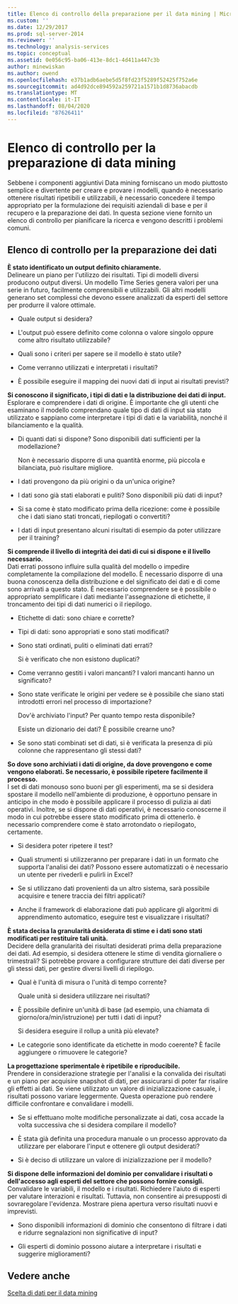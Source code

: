 ```yaml
---
title: Elenco di controllo della preparazione per il data mining | Microsoft Docs
ms.custom: ''
ms.date: 12/29/2017
ms.prod: sql-server-2014
ms.reviewer: ''
ms.technology: analysis-services
ms.topic: conceptual
ms.assetid: 0e056c95-ba06-413e-8dc1-4d411a447c3b
author: minewiskan
ms.author: owend
ms.openlocfilehash: e37b1adb6aebe5d5f8fd23f5289f52425f752a6e
ms.sourcegitcommit: ad4d92dce894592a259721a1571b1d8736abacdb
ms.translationtype: MT
ms.contentlocale: it-IT
ms.lasthandoff: 08/04/2020
ms.locfileid: "87626411"
---
```

# <a name="checklist-of-preparation-for-data-mining"></a>Elenco di controllo per la preparazione di data mining
  Sebbene i componenti aggiuntivi Data mining forniscano un modo piuttosto semplice e divertente per creare e provare i modelli, quando è necessario ottenere risultati ripetibili e utilizzabili, è necessario concedere il tempo appropriato per la formulazione dei requisiti aziendali di base e per il recupero e la preparazione dei dati. In questa sezione viene fornito un elenco di controllo per pianificare la ricerca e vengono descritti i problemi comuni.  
  
## <a name="checklist-of-data-preparation"></a>Elenco di controllo per la preparazione dei dati  
 **È stato identificato un output definito chiaramente.**  
 Delineare un piano per l'utilizzo dei risultati. Tipi di modelli diversi producono output diversi. Un modello Time Series genera valori per una serie in futuro, facilmente comprensibili e utilizzabili. Gli altri modelli generano set complessi che devono essere analizzati da esperti del settore per produrre il valore ottimale.  
  
-   Quale output si desidera?  
  
-   L'output può essere definito come colonna o valore singolo oppure come altro risultato utilizzabile?  
  
-   Quali sono i criteri per sapere se il modello è stato utile?  
  
-   Come verranno utilizzati e interpretati i risultati?  
  
-   È possibile eseguire il mapping dei nuovi dati di input ai risultati previsti?  
  
 **Si conoscono il significato, i tipi di dati e la distribuzione dei dati di input.**  
 Esplorare e comprendere i dati di origine. È importante che gli utenti che esaminano il modello comprendano quale tipo di dati di input sia stato utilizzato e sappiano come interpretare i tipi di dati e la variabilità, nonché il bilanciamento e la qualità.  
  
-   Di quanti dati si dispone? Sono disponibili dati sufficienti per la modellazione?  
  
     Non è necessario disporre di una quantità enorme, più piccola e bilanciata, può risultare migliore.  
  
-   I dati provengono da più origini o da un'unica origine?  
  
-   I dati sono già stati elaborati e puliti? Sono disponibili più dati di input?  
  
-   Si sa come è stato modificato prima della ricezione: come è possibile che i dati siano stati troncati, riepilogati o convertiti?  
  
-   I dati di input presentano alcuni risultati di esempio da poter utilizzare per il training?  
  
 **Si comprende il livello di integrità dei dati di cui si dispone e il livello necessario.**  
 Dati errati possono influire sulla qualità del modello o impedire completamente la compilazione del modello. È necessario disporre di una buona conoscenza della distribuzione e del significato dei dati e di come sono arrivati a questo stato. È necessario comprendere se è possibile o appropriato semplificare i dati mediante l'assegnazione di etichette, il troncamento dei tipi di dati numerici o il riepilogo.  
  
-   Etichette di dati: sono chiare e corrette?  
  
-   Tipi di dati: sono appropriati e sono stati modificati?  
  
-   Sono stati ordinati, puliti o eliminati dati errati?  
  
     Si è verificato che non esistono duplicati?  
  
-   Come verranno gestiti i valori mancanti? I valori mancanti hanno un significato?  
  
-   Sono state verificate le origini per vedere se è possibile che siano stati introdotti errori nel processo di importazione?  
  
     Dov'è archiviato l'input? Per quanto tempo resta disponibile?  
  
     Esiste un dizionario dei dati? È possibile crearne uno?  
  
-   Se sono stati combinati set di dati, si è verificata la presenza di più colonne che rappresentano gli stessi dati?  
  
 **So dove sono archiviati i dati di origine, da dove provengono e come vengono elaborati. Se necessario, è possibile ripetere facilmente il processo.**  
 I set di dati monouso sono buoni per gli esperimenti, ma se si desidera spostare il modello nell'ambiente di produzione, è opportuno pensare in anticipo in che modo è possibile applicare il processo di pulizia ai dati operativi. Inoltre, se si dispone di dati operativi, è necessario conoscerne il modo in cui potrebbe essere stato modificato prima di ottenerlo. è necessario comprendere come è stato arrotondato o riepilogato, certamente.  
  
-   Si desidera poter ripetere il test?  
  
-   Quali strumenti si utilizzeranno per preparare i dati in un formato che supporta l'analisi dei dati? Possono essere automatizzati o è necessario un utente per rivederli e pulirli in Excel?  
  
-   Se si utilizzano dati provenienti da un altro sistema, sarà possibile acquisire e tenere traccia dei filtri applicati?  
  
-   Anche il framework di elaborazione dati può applicare gli algoritmi di apprendimento automatico, eseguire test e visualizzare i risultati?  
  
 **È stata decisa la granularità desiderata di stime e i dati sono stati modificati per restituire tali unità.**  
 Decidere della granularità dei risultati desiderati prima della preparazione dei dati. Ad esempio, si desidera ottenere le stime di vendita giornaliere o trimestrali? Si potrebbe provare a configurare strutture dei dati diverse per gli stessi dati, per gestire diversi livelli di riepilogo.  
  
-   Qual è l'unità di misura o l'unità di tempo corrente?  
  
     Quale unità si desidera utilizzare nei risultati?  
  
-   È possibile definire un'unità di base (ad esempio, una chiamata di giorno/ora/min/istruzione) per tutti i dati di input?  
  
     Si desidera eseguire il rollup a unità più elevate?  
  
-   Le categorie sono identificate da etichette in modo coerente? È facile aggiungere o rimuovere le categorie?  
  
 **La progettazione sperimentale è ripetibile e riproducibile.**  
 Prendere in considerazione strategie per l'analisi e la convalida dei risultati e un piano per acquisire snapshot di dati, per assicurarsi di poter far risalire gli effetti ai dati. Se viene utilizzato un valore di inizializzazione casuale, i risultati possono variare leggermente. Questa operazione può rendere difficile confrontare e convalidare i modelli.  
  
-   Se si effettuano molte modifiche personalizzate ai dati, cosa accade la volta successiva che si desidera compilare il modello?  
  
-   È stata già definita una procedura manuale o un processo approvato da utilizzare per elaborare l'input e ottenere gli output desiderati?  
  
-   Si è deciso di utilizzare un valore di inizializzazione per il modello?  
  
 **Si dispone delle informazioni del dominio per convalidare i risultati o dell'accesso agli esperti del settore che possono fornire consigli.**  
 Convalidare le variabili, il modello e i risultati. Richiedere l'aiuto di esperti per valutare interazioni e risultati. Tuttavia, non consentire ai presupposti di sovraregolare l'evidenza. Mostrare piena apertura verso risultati nuovi e imprevisti.  
  
-   Sono disponibili informazioni di dominio che consentono di filtrare i dati e ridurre segnalazioni non significative di input?  
  
-   Gli esperti di dominio possono aiutare a interpretare i risultati e suggerire miglioramenti?  
  
## <a name="see-also"></a>Vedere anche  
 [Scelta di dati per il data mining](choosing-data-for-data-mining.md)  
  
  
